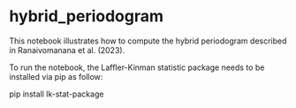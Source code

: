 # hybrid_periodogram

This notebook illustrates how to compute the hybrid periodogram described in Ranaivomanana et al. (2023).

To run the notebook, the Laffler-Kinman statistic package needs to be installed via pip as follow:

pip install lk-stat-package

